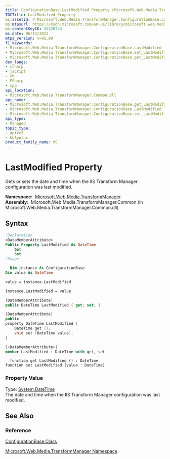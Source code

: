 ```yaml
---
title: ConfigurationBase.LastModified Property (Microsoft.Web.Media.TransformManager)
TOCTitle: LastModified Property
ms:assetid: P:Microsoft.Web.Media.TransformManager.ConfigurationBase.LastModified
ms:mtpsurl: https://msdn.microsoft.com/en-us/library/microsoft.web.media.transformmanager.configurationbase.lastmodified(v=VS.90)
ms:contentKeyID: 35520753
ms.date: 06/14/2012
mtps_version: v=VS.90
f1_keywords:
- Microsoft.Web.Media.TransformManager.ConfigurationBase.LastModified
- Microsoft.Web.Media.TransformManager.ConfigurationBase.set_LastModified
- Microsoft.Web.Media.TransformManager.ConfigurationBase.get_LastModified
dev_langs:
- csharp
- jscript
- vb
- FSharp
- cpp
api_location:
- Microsoft.Web.Media.TransformManager.Common.dll
api_name:
- Microsoft.Web.Media.TransformManager.ConfigurationBase.get_LastModified
- Microsoft.Web.Media.TransformManager.ConfigurationBase.LastModified
- Microsoft.Web.Media.TransformManager.ConfigurationBase.set_LastModified
api_type:
- Managed
topic_type:
- apiref
- kbSyntax
product_family_name: VS
---
```


# LastModified Property

Gets or sets the date and time when the IIS Transform Manager configuration was last modified.

**Namespace:**  [Microsoft.Web.Media.TransformManager](microsoft-web-media-transformmanager-namespace.md)  
**Assembly:**  Microsoft.Web.Media.TransformManager.Common (in Microsoft.Web.Media.TransformManager.Common.dll)

## Syntax

```vb
'Declaration
<DataMemberAttribute> _
Public Property LastModified As DateTime
    Get
    Set
'Usage

  Dim instance As ConfigurationBase
Dim value As DateTime

value = instance.LastModified

instance.LastModified = value
```

```csharp
[DataMemberAttribute]
public DateTime LastModified { get; set; }
```

```cpp
[DataMemberAttribute]
public:
property DateTime LastModified {
    DateTime get ();
    void set (DateTime value);
}
```

``` fsharp
[<DataMemberAttribute>]
member LastModified : DateTime with get, set
```

```jscript
  function get LastModified () : DateTime
function set LastModified (value : DateTime)
```

### Property Value

Type: [System.DateTime](https://msdn.microsoft.com/library/03ybds8y)  
The date and time when the IIS Transform Manager configuration was last modified.  

## See Also

### Reference

[ConfigurationBase Class](configurationbase-class-microsoft-web-media-transformmanager.md)

[Microsoft.Web.Media.TransformManager Namespace](microsoft-web-media-transformmanager-namespace.md)

